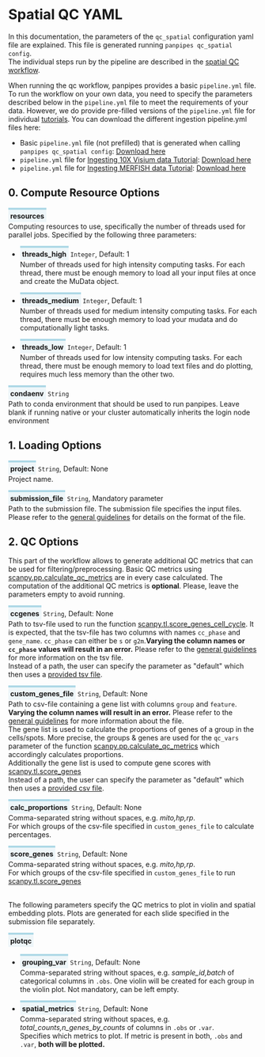 <style>
  .parameter {
    border-top: 4px solid lightblue;
    background-color: rgba(173, 216, 230, 0.2);
    padding: 4px;
    display: inline-block;
    font-weight: bold;
  }
</style>

# Spatial QC YAML 

In this documentation, the parameters of the `qc_spatial` configuration yaml file are explained. 
This file is generated running `panpipes qc_spatial config`.  <br> The individual steps run by the pipeline are described in the [spatial QC workflow](../workflows/ingest_spatial.md). 

When running the qc workflow, panpipes provides a basic `pipeline.yml` file.
To run the workflow on your own data, you need to specify the parameters described below in the `pipeline.yml` file to meet the requirements of your data.
However, we do provide pre-filled versions of the `pipeline.yml` file for individual [tutorials](https://panpipes-pipelines.readthedocs.io/en/latest/tutorials/index.html).
You can download the different ingestion pipeline.yml files here:
- Basic `pipeline.yml` file (not prefilled) that is generated when calling `panpipes qc_spatial config`: [Download here](https://github.com/DendrouLab/panpipes/blob/main/panpipes/panpipes/pipeline_qc_spatial/pipeline.yml)
- `pipeline.yml` file for [Ingesting 10X Visium data Tutorial](https://panpipes-tutorials.readthedocs.io/en/latest/ingesting_visium_data/Ingesting_visium_data_with_panpipes.html): [Download here](https://github.com/DendrouLab/panpipes-tutorials/blob/main/docs/ingesting_visium_data/pipeline.yml)
- `pipeline.yml` file for [Ingesting MERFISH data Tutorial](https://panpipes-tutorials.readthedocs.io/en/latest/ingesting_merfish_data/Ingesting_merfish_data_with_panpipes.html): [Download here](https://github.com/DendrouLab/panpipes-tutorials/blob/main/docs/ingesting_merfish_data/pipeline.yml)



## 0. Compute Resource Options


<span class="parameter">resources</span><br>
Computing resources to use, specifically the number of threads used for parallel jobs.
Specified by the following three parameters:
  - <span class="parameter">threads_high</span> `Integer`, Default: 1<br>
        Number of threads used for high intensity computing tasks. 
        For each thread, there must be enough memory to load all your input files at once and create the MuData object.

  - <span class="parameter">threads_medium</span> `Integer`, Default: 1<br>
        Number of threads used for medium intensity computing tasks.
        For each thread, there must be enough memory to load your mudata and do computationally light tasks.

  - <span class="parameter">threads_low</span> `Integer`, Default: 1<br>
  	    Number of threads used for low intensity computing tasks.
        For each thread, there must be enough memory to load text files and do plotting, requires much less memory than the other two.

<span class="parameter">condaenv</span> `String`<br>
    Path to conda environment that should be used to run panpipes.
    Leave blank if running native or your cluster automatically inherits the login node environment




## 1. Loading Options 

<span class="parameter">project</span> `String`, Default: None<br>
    Project name.

<span class="parameter">submission_file</span> `String`, Mandatory parameter<br>
   Path to the submission file. The submission file specifies the input files. Please refer to the [general guidelines](../usage/setup_for_spatial_workflows.md) for details on the format of the file.


## 2. QC Options 
This part of the workflow allows to generate additional QC metrics that can be used for filtering/preprocessing. Basic QC metrics using [scanpy.pp.calculate_qc_metrics](https://scanpy.readthedocs.io/en/stable/generated/scanpy.pp.calculate_qc_metrics.html) are in every case calculated. The computation of the additional QC metrics is **optional**. Please, leave the parameters empty to avoid running.
<br>

<span class="parameter">ccgenes</span> `String`, Default: None<br>
    Path to tsv-file used to run the function [scanpy.tl.score_genes_cell_cycle](https://scanpy.readthedocs.io/en/stable/generated/scanpy.tl.score_genes_cell_cycle.html). It is expected, that the tsv-file has two columns with names `cc_phase` and `gene_name`. `cc_phase` can either be `s` or `g2m`.**Varying the column names or `cc_phase` values will result in an error.** Please refer to the [general guidelines](../usage/gene_list_format.md) for more information on the tsv file. <br> Instead of a path, the user can specify the parameter as "default" which then uses a [provided tsv file](https://github.com/DendrouLab/panpipes/blob/main/panpipes/resources/cell_cycle_genes.tsv).

<span class="parameter">custom_genes_file</span> `String`, Default: None<br>
     Path to csv-file containing a gene list with columns `group` and `feature`. **Varying the column names will result in an error.** Please refer to the [general guidelines](../usage/gene_list_format.md) for more information about the file. <br> The gene list is used to calculate the proportions of genes of a group in the cells/spots. More precise, the groups & genes are used for the `qc_vars` parameter of the function [scanpy.pp.calculate_qc_metrics](https://scanpy.readthedocs.io/en/stable/generated/scanpy.pp.calculate_qc_metrics.html) which accordingly calculates proportions. <br> Additionally the gene list is used to compute gene scores with [scanpy.tl.score_genes](https://scanpy.readthedocs.io/en/stable/generated/scanpy.tl.score_genes.html) <br> Instead of a path, the user can specify the parameter as "default" which then uses a [provided csv file](https://github.com/DendrouLab/panpipes/blob/main/panpipes/resources/qc_genelist_1.0.csv).

<span class="parameter">calc_proportions</span> `String`, Default: None<br>
     Comma-separated string without spaces, e.g. _mito,hp,rp_. <br> For which groups of the csv-file specified in `custom_genes_file` to calculate percentages. 

<span class="parameter">score_genes</span> `String`, Default: None<br>
    Comma-separated string without spaces, e.g. _mito,hp,rp_. <br> For which groups of the csv-file specified in `custom_genes_file`  to run [scanpy.tl.score_genes](https://scanpy.readthedocs.io/en/stable/generated/scanpy.tl.score_genes.html) 

<br>
The following parameters specify the QC metrics to plot in violin and spatial embedding plots. Plots are generated for each slide specified in the submission file separately. 

<span class="parameter">plotqc</span><br>
  - <span class="parameter">grouping_var</span> `String`, Default: None<br>
        Comma-separated string without spaces, e.g. _sample_id,batch_ of categorical columns in `.obs`. One violin will be created for each group in the violin plot. Not mandatory, can be left empty.
        
  - <span class="parameter">spatial_metrics</span> `String`, Default: None<br>
        Comma-separated string without spaces, e.g. _total_counts,n_genes_by_counts_ of columns in `.obs` or `.var`. <br>Specifies which metrics to plot. If metric is present in both, `.obs` and `.var`, **both will be plotted.**

